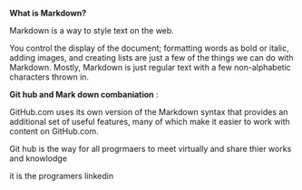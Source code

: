 **What is Markdown?**


Markdown is a way to style text on the web.

 You control the display of the document; formatting words as bold or italic, adding images, and creating lists are just a few of the things we can do with Markdown. Mostly, Markdown is just regular text with a few non-alphabetic characters thrown in.


**Git hub and Mark down combaniation** :

GitHub.com uses its own version of the Markdown syntax that provides an additional set of useful features, many of which make it easier to work with content on GitHub.com.

Git hub is the way for all progrmaers to meet virtually and share thier works and knowlodge

it is the programers linkedin
